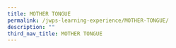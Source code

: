 ```yaml
---
title: MOTHER TONGUE
permalink: /jwps-learning-experience/MOTHER-TONGUE/
description: ""
third_nav_title: MOTHER TONGUE
---
```

